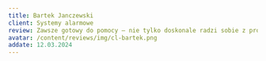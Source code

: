 ```yaml
---
title: Bartek Janczewski
client: Systemy alarmowe
review: Zawsze gotowy do pomocy – nie tylko doskonale radzi sobie z problemami, ale również oferuje kreatywne rozwiązania.
avatar: /content/reviews/img/cl-bartek.png
addate: 12.03.2024
---
```

